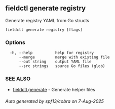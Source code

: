 ## fieldctl generate registry

Generate registry YAML from Go structs

```
fieldctl generate registry [flags]
```

### Options

```
  -h, --help          help for registry
      --merge         merge with existing file
      --out string    output YAML file
      --src strings   source Go files (glob)
```

### SEE ALSO

* [fieldctl generate](fieldctl_generate.md)	 - Generate helper files

###### Auto generated by spf13/cobra on 7-Aug-2025
